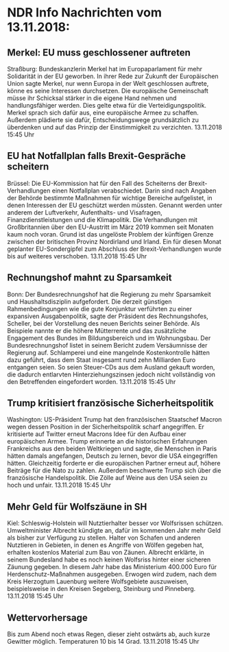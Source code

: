 # NDR Info Nachrichten vom 13.11.2018:


## Merkel: EU muss geschlossener auftreten
Straßburg: Bundeskanzlerin Merkel hat im Europaparlament für mehr Solidarität in der EU geworben. In ihrer Rede zur Zukunft der Europäischen Union sagte Merkel, nur wenn Europa in der Welt geschlossen auftrete, könne es seine Interessen durchsetzen. Die europäische Gemeinschaft müsse ihr Schicksal stärker in die eigene Hand nehmen und handlungsfähiger werden. Dies gelte etwa für die Verteidigungspolitik. Merkel sprach sich dafür aus, eine europäische Armee zu schaffen. Außerdem plädierte sie dafür, Entscheidungswege grundsätzlich zu überdenken und auf das Prinzip der Einstimmigkeit zu verzichten. 13.11.2018 15:45 Uhr 

## EU hat Notfallplan falls Brexit-Gespräche scheitern
Brüssel: Die EU-Kommission hat für den Fall des Scheiterns der Brexit-Verhandlungen einen Notfallplan verabschiedet. Darin sind nach Angaben der Behörde bestimmte Maßnahmen für wichtige Bereiche aufgelistet, in denen Interessen der EU geschützt werden müssten. Genannt werden unter anderem der Luftverkehr, Aufenthalts- und Visafragen, Finanzdienstleistungen und die Klimapolitik. Die Verhandlungen mit Großbritannien über den EU-Austritt im März 2019 kommen seit Monaten kaum noch voran. Grund ist das ungelöste Problem der künftigen Grenze zwischen der britischen Provinz Nordirland und Irland. Ein für diesen Monat geplanter EU-Sondergipfel zum Abschluss der Brexit-Verhandlungen wurde bis auf weiteres verschoben. 13.11.2018 15:45 Uhr 

## Rechnungshof mahnt zu Sparsamkeit
Bonn: Der Bundesrechnungshof hat die Regierung zu mehr Sparsamkeit und Haushaltsdisziplin aufgefordert. Die derzeit günstigen Rahmenbedingungen wie die gute Konjunktur verführten zu einer expansiven Ausgabenpolitik, sagte der Präsident des Rechnungshofes, Scheller, bei der Vorstellung des neuen Berichts seiner Behörde. Als Beispiele nannte er die höhere Mütterrente und das zusätzliche Engagement des Bundes im Bildungsbereich und im Wohnungsbau. Der Bundesrechnungshof listet in seinem Bericht zudem Versäumnisse der Regierung auf. Schlamperei und eine mangelnde Kostenkontrolle hätten dazu geführt, dass dem Staat insgesamt rund zehn Milliarden Euro entgangen seien. So seien Steuer-CDs aus dem Ausland gekauft worden, die dadurch entlarvten Hinterziehungszinsen jedoch nicht vollständig von den Betreffenden eingefordert worden. 13.11.2018 15:45 Uhr 

## Trump kritisiert französische Sicherheitspolitik
Washington:	US-Präsident Trump hat den französischen Staatschef Macron wegen dessen Position in der Sicherheitspolitik scharf angegriffen. Er kritisierte auf Twitter erneut Macrons Idee für den Aufbau einer europäischen Armee. Trump erinnerte an die historischen Erfahrungen Frankreichs aus den beiden Weltkriegen und sagte, die Menschen in Paris hätten damals angefangen, Deutsch zu lernen, bevor die USA eingegriffen hätten. Gleichzeitig forderte er die europäischen Partner erneut auf, höhere Beiträge für die Nato zu zahlen. Außerdem beschwerte Trump sich über die französische Handelspolitik. Die Zölle auf Weine aus den USA seien zu hoch und unfair. 13.11.2018 15:45 Uhr 

## Mehr Geld für Wolfszäune in SH
Kiel: Schleswig-Holstein will Nutztierhalter besser vor Wolfsrissen schützen. Umweltminister Albrecht kündigte an, dafür im kommenden Jahr mehr Geld als bisher zur Verfügung zu stellen. Halter von Schafen und anderen Nutztieren in Gebieten, in denen es Angriffe von Wölfen gegeben hat, erhalten kostenlos Material zum Bau von Zäunen. Albrecht erklärte, in seinem Bundesland habe es noch keinen Wolfsriss hinter einer sicheren Zäunung gegeben. In diesem Jahr habe das Ministerium 400.000 Euro für Herdenschutz-Maßnahmen ausgegeben. Erwogen wird zudem, nach dem Kreis Herzogtum Lauenburg weitere Wolfsgebiete auszuweisen, beispielsweise in den Kreisen Segeberg, Steinburg und Pinneberg. 13.11.2018 15:45 Uhr 

## Wettervorhersage
Bis zum Abend noch etwas Regen, dieser zieht ostwärts ab, auch kurze Gewitter möglich. Temperaturen 10 bis 14 Grad. 13.11.2018 15:45 Uhr 
